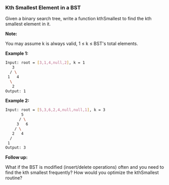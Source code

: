 ### Kth Smallest Element in a BST

Given a binary search tree, write a function kthSmallest to find the kth smallest element in it.

**Note:**

You may assume k is always valid, 1 ≤ k ≤ BST's total elements.

**Example 1:**

```bash
Input: root = [3,1,4,null,2], k = 1
   3
  / \
 1   4
  \
   2
Output: 1
```
**Example 2:**

```bash
Input: root = [5,3,6,2,4,null,null,1], k = 3
       5
      / \
     3   6
    / \
   2   4
  /
 1
Output: 3
```
**Follow up:**

What if the BST is modified (insert/delete operations) often and you need to find the kth smallest frequently? How would you optimize the kthSmallest routine?